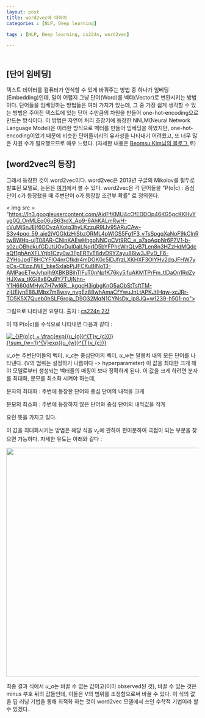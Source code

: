 ```yaml
---
layout: post
title: word2vec에 대하여
categories : [NLP, Deep learning]

tags : [NLP, Deep learning, cs224n, word2vec]

---
```


<span style = "line-height:50%"><br></span>



## [단어 임베딩]

텍스트 데이터를 컴퓨터가 인식할 수 있게 바꿔주는 방법 중 하나가 임베딩(Embedding)인데, 말이 어렵지 그냥 단어(Word)를 벡터(Vector)로 변환시키는 방법이다. 단어들을 임베딩하는 방법들은 여러 가지가 있는데, 그 중 가장 쉽게 생각할 수 있는 방법은 주어진 텍스트에 있는 단어 수만큼의 차원을 만들어 one-hot-encoding으로 만드는 방식이다. 이 방법은 자연어 처리 초창기에 등장한 NNLM(Neural Network Language Model)은 이러한 방식으로 벡터를 만들어 임베딩을 하였지만, one-hot-encoding이었기 때문에 비슷한 단어들끼리의 유사성을 나타내기 어려웠고, 또 너무 많은 차원 수가 필요했으므로 매우 느렸다. (자세한 내용은 <a href = "https://shuuki4.wordpress.com/2016/01/27/word2vec-%EA%B4%80%EB%A0%A8-%EC%9D%B4%EB%A1%A0-%EC%A0%95%EB%A6%AC/">  Beomsu Kim님의 블로그 </a>로)

## [word2vec의 등장]

그래서 등장한 것이 word2vec이다. word2vec은 2013년 구글의 Mikolov를 필두로 발표된 모델로, 논문은 <a href = "https://arxiv.org/abs/1301.3781">여기</a>에서 볼 수 있다. word2vec은 각 단어들을 "P(o\|c) : 중심단어 c가 등장했을 때 주변단어 o가 등장할 조건부 확률" 로 정의한다. 

< img src = "https://lh3.googleusercontent.com/AidFfKMU4cOfEDDOp46KG5gcKKHvYyg0Q_OnMLEq06uB63rdX_Ap9-6AhKALmRwH-cVuMjSnJEjf6OOvzAXotg3hyLKzzuR9IJv95ARuCAw-S3v4pqo_59_aie2jVGGldzHiSbzORML4pWlGS5Fg1F3_vTsSpgqXaNpF9kCInRtwBWHp-ujT08AR-CNinKAEwHhgoNNCgCVt9RC_e_a7aoAqpNr6P7V1-b-s0zuOBhdkufGDJtUOvDul0alLNqrID5bYFPhcWnQLvB7Len8n3HZzHdMQdcaQf1ghAnXFLYtjb1Czy0w3FpERTvT8dvD9YZayu86iw3JPvD_F6-ZYHoJpdT8HCYFlO4nrCfkdr4mDOK0c5lDJfrzLXKHXF3OIYHv2dgJFHW7ypOs-CEpzJWE_bkeSxIabPjJFCKuBINo13-AMPaoETwJvhplh9XBKBBihTlFuT0nNpfK76ky5ifuAKMTPrFm_tIDaOn1RdZvHJXwa_tKGi8x8Qu9Y7TUjNhn-Y1H660dMHyk7H7wI6R__kgqcH3igbgKnO5aObStTsftTM-zjUEiynE88JMbx7mBwsy_nvgEz88whAmaCfYwuJnLtAPKJtIHqw-xcJRr-TO5K5X7Queb0hSLF6roja_D9O32MqN1CYNsDx_lp8JQ=w1239-h501-no">





그림으로 나타내면 요렇다. 출처 : <a href = "http://web.stanford.edu/class/cs224n/lectures/lecture2.pdf"> cs224n 2강</a>

이 때 P(o\|c)를 수식으로 나타내면 다음과 같다 :

<a href="https://www.codecogs.com/eqnedit.php?latex=_{}P(o|c)&space;=&space;\frac{exp({u_{o}}^{T}v_{c}))}{\sum_{w=1}^{V}exp({u_{w}}^{T}v_{c})}" target="_blank"><img src="https://latex.codecogs.com/gif.latex?_{}P(o|c)&space;=&space;\frac{exp({u_{o}}^{T}v_{c}))}{\sum_{w=1}^{V}exp({u_{w}}^{T}v_{c})}" title="_{}P(o|c) = \frac{exp({u_{o}}^{T}v_{c}))}{\sum_{w=1}^{V}exp({u_{w}}^{T}v_{c})}" /></a>



$u\_{o}$는 주변단어들의 벡터, $v\_{c}$는 중심단어의 벡터, $u\_{w}$는 말뭉치 내의 모든 단어를 나타낸다. (V의 범위는 설정하기 나름이다 -> hyperparameter) 이 값을 최대한 크게 해야 모델로부터 생성되는 벡터들의 매핑이 보다 정확하게 된다. 이 값을 크게 하려면 분자를 최대화, 분모를 최소화 시켜야 하는데, 

분자의 최대화 : 주변에 등장한 단어와 중심 단어의 내적을 크게

분모의 최소화 : 주변에 등장하지 않은 단어와 중심 단어의 내적값을 작게

요런 뜻을 가지고 있다.

이 값을 최대화시키는 방법은  해당 식을 $v_{c}$에 관하여 편미분하여 극점이 되는 부분을 찾으면 가능하다. 자세한 유도는 아래와 같다 : 

<img src = "https://imageshack.com/a/img921/9687/11ulrX.jpg" width = "600">



최종 결과 식에서 $u\_{o}$는 바꿀 수 없는 값이고(이미 observed된 것), 바꿀 수 있는 것은 minus 부호 뒤의 값들인데, 이들은 V의 범위를 조정함으로써 바꿀 수 있다. 이 식의 값을 딥 러닝 기법을 통해 최적화 하는 것이 word2vec 모델에서 쓰인 수학적 기법이라 할 수 있겠다.